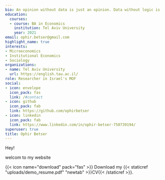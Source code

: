 ```yaml
---
bio: An opinion without data is just an opinion. Data without logic is just numbers.
education:
  courses:
  - course: BA in Economics
    institution: Tel Aviv University
    year: 2021
email: ophir.betser@gmail.com
highlight_name: true
interests:
- Microeconomics
- Institutional Economics
- Sociology
organizations:
- name: Tel Aviv University
  url: https://english.tau.ac.il/
role: Researcher in Israel's MOF
social:
- icon: envelope
  icon_pack: fas
  link: /#contact
- icon: github
  icon_pack: fab
  link: https://github.com/ophirbetser
- icon: linkedin
  icon_pack: fab
  link: https://www.linkedin.com/in/ophir-betser-750739194/
superuser: true
title: Ophir Betser
---
```


Hey!

welcom to my website  

{{< icon name="download" pack="fas" >}} Download my {{< staticref "uploads/demo_resume.pdf" "newtab" >}}CV{{< /staticref >}}.

